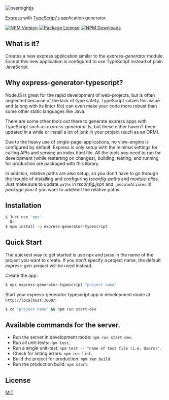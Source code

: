 <img alt='overnightjs' src='https://github.com/seanpmaxwell/express-generator-typescript/raw/master/express-typescript.png' border='0'>

[Express](https://www.npmjs.com/package/express) with [TypeScript's](https://www.npmjs.com/package/typescript) application generator.

<a href="https://www.npmjs.com/package/express-generator-typescript" target="_blank"><img src="https://img.shields.io/npm/v/express-generator-typescript.svg" alt="NPM Version" /></a>
<a href="https://www.npmjs.com/package/express-generator-typescript" target="_blank"><img src="https://img.shields.io/npm/l/express-generator-typescript.svg" alt="Package License" /></a>
<a href="https://www.npmjs.com/package/express-generator-typescript" target="_blank"><img src="https://img.shields.io/npm/dm/express-generator-typescript.svg" alt="NPM Downloads" /></a>


## What is it?

Creates a new express application similar to the _express-generator_ module. Except this new
application is configured to use TypeScript instead of plain JavaScript. 



## Why express-generator-typescript?

NodeJS is great for the rapid development of web-projects, but is often neglected because of the lack of
type safety. TypeScript solves this issue and (along with its linter file) can even make your code
more robust than some other static languages like Java.

There are some other tools out there to generate express apps with TypeScript such as 
_express-generator-ts_, but these either haven't been updated in a while or install a lot of junk 
in your project (such as an ORM). 

Due to the heavy use of single-page-applications, no view-engine is configured by default. Express is 
only setup with the minimal settings for calling APIs and serving an index.html file. All the tools you 
need to run for development (while restarting on changes), building, testing, and running for production 
are packaged with this library. 

In addition, relative paths are also setup, so you don't have to go through the trouble of installing
and configuring _tsconfig-paths_ and _module-alias_. Just make sure to update `paths` in _tsconfig.json_
and `_moduleAliases` in _package.json_ if you want to add/edit the relative paths.


## Installation

```sh
$ Just use 'npx'
  Or
$ npm install -g express-generator-typescript
```


## Quick Start

The quickest way to get started is use npx and pass in the name of the project you want to create.
If you don't specify a project name, the default _express-gen-project_ will be used instead.

Create the app:

```bash
$ npx express-generator-typescript "project name"
```

Start your express-generator-typescript app in development mode at `http://localhost:3000/`:

```bash
$ cd "project name" && npm run start-dev
```


## Available commands for the server.

- Run the server in development mode: `npm run start-dev`.
- Run all unit-tests: `npm test`.
- Run a single unit-test: `npm test -- "name of test file (i.e. Users)"`.
- Check for linting errors: `npm run lint`.
- Build the project for production: `npm run build`.
- Run the production build: `npm start`.



## License

[MIT](LICENSE)
